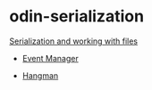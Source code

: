 # odin-serialization
[Serialization and working with files](https://www.theodinproject.com/courses/ruby-programming/lessons/file-i-o-and-serialization?ref=lc-pb)

+ [Event Manager](https://github.com/nxdf2015/odin-serialization/tree/master/event_manager)

+ [Hangman](https://github.com/nxdf2015/odin-serialization/tree/master/Hangman)
